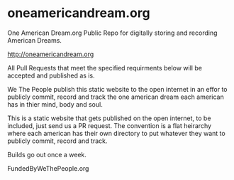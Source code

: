 # oneamericandream.org
One American Dream.org Public Repo for digitally storing and recording American Dreams.

http://oneamericandream.org

All Pull Requests that meet the specified requirments below will be accepted and published as is. 

We The People publish this static website to the open internet in an effor to publicly commit, record and track
the one american dream each american has in thier mind, body and soul. 

This is a static website that gets published on the open internet, to be included, just send us a PR request.
The convention is a flat heirarchy where each american has their own directory to put whatever they want to publicly commit,
record and track.

Builds go out once a week. 

FundedByWeThePeople.org
